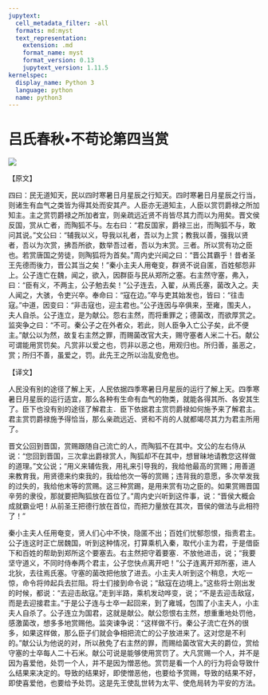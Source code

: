 ```yaml
---
jupytext:
  cell_metadata_filter: -all
  formats: md:myst
  text_representation:
    extension: .md
    format_name: myst
    format_version: 0.13
    jupytext_version: 1.11.5
kernelspec:
  display_name: Python 3
  language: python
  name: python3
---
```

# 吕氏春秋&#8226;不苟论第四当赏

![](image/cover.jpg)

【原文】

四曰：民无道知天，民以四时寒暑日月星辰之行知天。四时寒暑日月星辰之行当，则诸生有血气之类皆为得其处而安其产。人臣亦无道知主，人臣以赏罚爵禄之所加知主。主之赏罚爵禄之所加者宜，则亲疏远近贤不肖皆尽其力而以为用矣。晋文侯反国，赏从亡者，而陶狐不与。左右曰：“君反国家，爵禄三出，而陶狐不与，敢问其说。”文公曰：“辅我以义，导我以礼者，吾以为上赏；教我以善，强我以贤者，吾以为次赏，拂吾所欲，数举吾过者，吾以为末赏。三者。所以赏有功之臣也。若赏唐国之劳徒，则陶狐将为首矣。”周内史兴闻之曰：“晋公其霸乎！昔者圣王先德而後力，晋公其当之矣！”秦小主夫人用奄变，群贤不说自匿，百姓郁怨非上。公子连亡在魏，闻之，欲入，因群臣与民从郑所之塞。右主然守塞，弗入，曰：“臣有义，不两主，公子勉去矣！”公子连去，入翟，从焉氏塞，菌改入之。夫人闻之，大骇，令吏兴卒。奉命曰：“寇在边。”卒与吏其始发也，皆曰：“往击寇。”中道，因变曰：“非击寇也，迎主君也。”公子连因与卒俱来，至雍，围夫人，夫人自杀。公子连立，是为献公。怨右主然，而将重罪之；德菌改，而欲厚赏之。监突争之曰：“不可。秦公子之在外者众，若此，则人臣争入亡公子矣，此不便主。”献公以为然，故复右主然之罪，而赐菌改官大夫，赐守塞者人米二十石。献公可谓能用赏罚矣。凡赏非以爱之也，罚非以恶之也，用观归也。所归善，虽恶之，赏；所归不善，虽爱之，罚。此先王之所以治乱安危也。

【译文】

人民没有别的途径了解上天，人民依据四季寒暑日月星辰的运行了解上天。四季寒暑日月星辰的运行适宜，那么各种有生命有血气的物类，就能各得其所、各安其生了。臣下也没有别的途径了解君主．臣下依据君主赏罚爵禄如何施予来了解君主。君主赏罚爵禄施予得恰当，那么亲疏远近、贤和不肖的人就都竭尽其力为君主所用了。

晋文公回到晋国，赏赐跟随自己流亡的人，而陶狐不在其中。文公的左右侍从说：“您回到晋国，三次拿出爵禄赏人，陶狐却不在其中，想冒昧地请教您这样做的道理。”文公说；“用义来辅佐我，用礼来引导我的，我给他最高的赏赐；用善道来教育我，用贤德来约束我的，我给他次一等的赏赐；违背我的意愿，多次举发我的过失的，我给他末等的赏赐。这三种赏踢，是用来赏有功之臣的。如果赏赐晋国辛劳的隶役，那就要把陶狐放在首位了。”周内史兴听到这件事，说：“晋侯大概会成就霸业吧！从前圣王把德行放在首位，而把力量放在其次，晋侯的做法与此相符了！”

秦小主夫人任用奄变，贤人们心中不快，隐匿不出；百姓们忧郁怨恨，指责君主。公子连这时正亡居魏国，听到这种情况，打算乘机入秦，取代小主为君，于是借臣下和百姓的帮助到郑所这个要塞去。右主然把守着要塞．不放他进击，说；“我要坚守道义，不同时侍奉两个君主，公子您快点离开吧！”公子连离开郑所塞，进人北狄，去往焉氏塞。守塞的菌改把他放了进去。小主夫人听到这个稍息，大吃一惊，命令将帅起兵去拦阻。将士们接到命令说；“敌寇在边境上。”这些将士刚出发的时候，都说：“去迎击敌寇。”走到半路，乘机发动哗变，说；“不是去迎击敌寇，而是去迎接君主。”于是公子连与士卒一起回来，到了雍城，包围了小主夫人，小主夫人自杀了。公子连立为国君，这就是献公。献公怨恨右主然，想重重地处罚他，感激菌改，想多多地赏赐他。监突谏争说：“这样做不行。秦公子流亡在外的很多，如果这样做，那么臣子们就会争相把流亡的公子放进来了。这对您是不利的。”献公认为他说的对，所以赦免了右主然的罪，而赐给菌改官大夫的爵位，赏给守塞的士卒每人二十石米。献公可说是能够使用赏罚了。大凡赏赐一个人，并不是因为喜爱他，处罚一个人，并不是因为憎恶他。赏罚是看一个人的行为将会导致什么结果来决定的。导致的结果好，即使憎恶他，也要给予赏赐，导致的结果不好，即使喜爱他，也要给予处罚。这是先王使乱世转为太平、使危局转为平安的方法。



